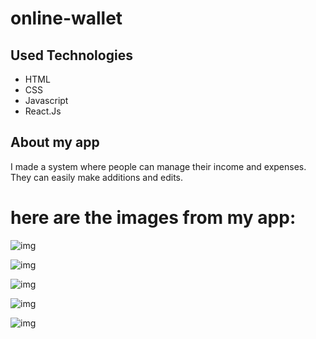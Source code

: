 # online-wallet

## Used Technologies
+ HTML
+ CSS 
+ Javascript
+ React.Js


## About my app
I made a system where people can manage their income and expenses. 
They can easily make additions and edits.


# here are the images from my app:

![img](https://i.hizliresim.com/fgq15y8.png?raw=true "Title")

![img](https://i.hizliresim.com/9wpenwe.png?raw=true "Title")

![img](https://i.hizliresim.com/30rrs59.png?raw=true "Title")

![img](https://i.hizliresim.com/ak67l33.png?raw=true "Title")

![img](https://i.hizliresim.com/corq2y7.png?raw=true "Title")

